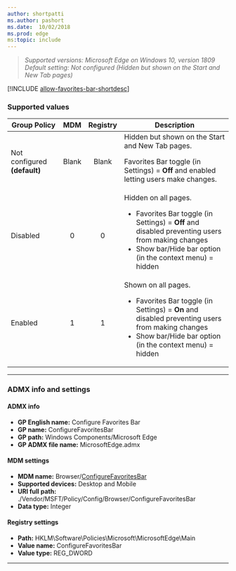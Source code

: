 ```yaml
---
author: shortpatti
ms.author: pashort
ms.date:  10/02/2018
ms.prod: edge
ms:topic: include
---
```


<!-- ##Configure Favorites Bar --> 
>*Supported versions: Microsoft Edge on Windows 10, version 1809*<br>
>*Default setting:  Not configured (Hidden but shown on the Start and New Tab pages)*


[!INCLUDE [allow-favorites-bar-shortdesc](../shortdesc/configure-favorites-bar-shortdesc.md)]


### Supported values


|Group Policy  |MDM |Registry |Description |
|---|:---:|:---:|---|
|Not configured **(default)** |Blank |Blank |Hidden but shown on the Start and New Tab pages.<p><p>Favorites Bar toggle (in Settings) = **Off** and enabled letting users make changes. | 
|Disabled |0 |0 |Hidden on all pages.<ul><li>Favorites Bar toggle (in Settings) = **Off** and disabled preventing users from making changes</li><li>Show bar/Hide bar option (in the context menu) = hidden</li></ul>  | 
|Enabled |1 |1 |Shown on all pages.<ul><li>Favorites Bar toggle (in Settings) = **On** and disabled preventing users from making changes</li><li>Show bar/Hide bar option (in the context menu) = hidden</li></ul>  |

---

### ADMX info and settings
#### ADMX info
- **GP English name:** Configure Favorites Bar
- **GP name:** ConfigureFavoritesBar
- **GP path:** Windows Components/Microsoft Edge
- **GP ADMX file name:** MicrosoftEdge.admx

#### MDM settings
- **MDM name:** Browser/[ConfigureFavoritesBar](https://docs.microsoft.com/en-us/windows/client-management/mdm/policy-csp-browser#browser-configurefavoritesbar)
- **Supported devices:** Desktop and Mobile
- **URI full path:** ./Vendor/MSFT/Policy/Config/Browser/ConfigureFavoritesBar 
- **Data type:** Integer

#### Registry settings
- **Path:** HKLM\Software\Policies\Microsoft\MicrosoftEdge\Main
- **Value name:** ConfigureFavoritesBar
- **Value type:** REG_DWORD

<hr>